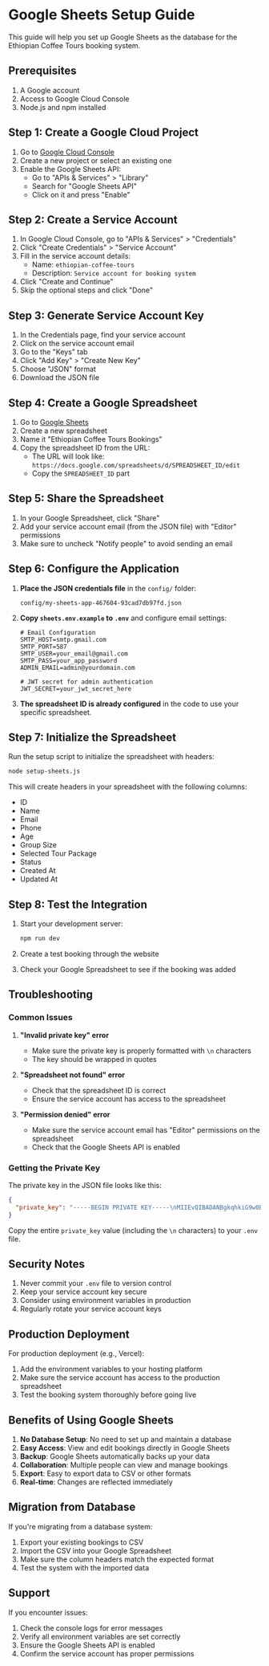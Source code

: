 # Google Sheets Setup Guide

This guide will help you set up Google Sheets as the database for the Ethiopian Coffee Tours booking system.

## Prerequisites

1. A Google account
2. Access to Google Cloud Console
3. Node.js and npm installed

## Step 1: Create a Google Cloud Project

1. Go to [Google Cloud Console](https://console.cloud.google.com/)
2. Create a new project or select an existing one
3. Enable the Google Sheets API:
   - Go to "APIs & Services" > "Library"
   - Search for "Google Sheets API"
   - Click on it and press "Enable"

## Step 2: Create a Service Account

1. In Google Cloud Console, go to "APIs & Services" > "Credentials"
2. Click "Create Credentials" > "Service Account"
3. Fill in the service account details:
   - Name: `ethiopian-coffee-tours`
   - Description: `Service account for booking system`
4. Click "Create and Continue"
5. Skip the optional steps and click "Done"

## Step 3: Generate Service Account Key

1. In the Credentials page, find your service account
2. Click on the service account email
3. Go to the "Keys" tab
4. Click "Add Key" > "Create New Key"
5. Choose "JSON" format
6. Download the JSON file

## Step 4: Create a Google Spreadsheet

1. Go to [Google Sheets](https://sheets.google.com/)
2. Create a new spreadsheet
3. Name it "Ethiopian Coffee Tours Bookings"
4. Copy the spreadsheet ID from the URL:
   - The URL will look like: `https://docs.google.com/spreadsheets/d/SPREADSHEET_ID/edit`
   - Copy the `SPREADSHEET_ID` part

## Step 5: Share the Spreadsheet

1. In your Google Spreadsheet, click "Share"
2. Add your service account email (from the JSON file) with "Editor" permissions
3. Make sure to uncheck "Notify people" to avoid sending an email

## Step 6: Configure the Application

1. **Place the JSON credentials file** in the `config/` folder:
   ```
   config/my-sheets-app-467604-93cad7db97fd.json
   ```

2. **Copy `sheets.env.example` to `.env`** and configure email settings:
   ```env
   # Email Configuration
   SMTP_HOST=smtp.gmail.com
   SMTP_PORT=587
   SMTP_USER=your_email@gmail.com
   SMTP_PASS=your_app_password
   ADMIN_EMAIL=admin@yourdomain.com

   # JWT secret for admin authentication
   JWT_SECRET=your_jwt_secret_here
   ```

3. **The spreadsheet ID is already configured** in the code to use your specific spreadsheet.

## Step 7: Initialize the Spreadsheet

Run the setup script to initialize the spreadsheet with headers:

```bash
node setup-sheets.js
```

This will create headers in your spreadsheet with the following columns:

- ID
- Name
- Email
- Phone
- Age
- Group Size
- Selected Tour Package
- Status
- Created At
- Updated At

## Step 8: Test the Integration

1. Start your development server:

   ```bash
   npm run dev
   ```

2. Create a test booking through the website
3. Check your Google Spreadsheet to see if the booking was added

## Troubleshooting

### Common Issues

1. **"Invalid private key" error**

   - Make sure the private key is properly formatted with `\n` characters
   - The key should be wrapped in quotes

2. **"Spreadsheet not found" error**

   - Check that the spreadsheet ID is correct
   - Ensure the service account has access to the spreadsheet

3. **"Permission denied" error**
   - Make sure the service account email has "Editor" permissions on the spreadsheet
   - Check that the Google Sheets API is enabled

### Getting the Private Key

The private key in the JSON file looks like this:

```json
{
  "private_key": "-----BEGIN PRIVATE KEY-----\nMIIEvQIBADANBgkqhkiG9w0BAQEFAASCBKcwggSjAgEAAoIBAQC...\n-----END PRIVATE KEY-----\n"
}
```

Copy the entire `private_key` value (including the `\n` characters) to your `.env` file.

## Security Notes

1. Never commit your `.env` file to version control
2. Keep your service account key secure
3. Consider using environment variables in production
4. Regularly rotate your service account keys

## Production Deployment

For production deployment (e.g., Vercel):

1. Add the environment variables to your hosting platform
2. Make sure the service account has access to the production spreadsheet
3. Test the booking system thoroughly before going live

## Benefits of Using Google Sheets

1. **No Database Setup**: No need to set up and maintain a database
2. **Easy Access**: View and edit bookings directly in Google Sheets
3. **Backup**: Google Sheets automatically backs up your data
4. **Collaboration**: Multiple people can view and manage bookings
5. **Export**: Easy to export data to CSV or other formats
6. **Real-time**: Changes are reflected immediately

## Migration from Database

If you're migrating from a database system:

1. Export your existing bookings to CSV
2. Import the CSV into your Google Spreadsheet
3. Make sure the column headers match the expected format
4. Test the system with the imported data

## Support

If you encounter issues:

1. Check the console logs for error messages
2. Verify all environment variables are set correctly
3. Ensure the Google Sheets API is enabled
4. Confirm the service account has proper permissions
